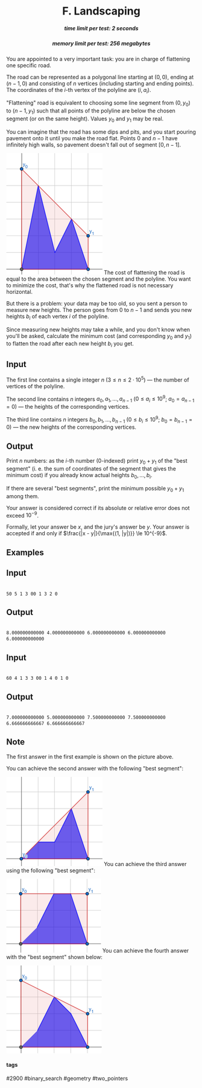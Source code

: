 <h1 style='text-align: center;'> F. Landscaping</h1>

<h5 style='text-align: center;'>time limit per test: 2 seconds</h5>
<h5 style='text-align: center;'>memory limit per test: 256 megabytes</h5>

You are appointed to a very important task: you are in charge of flattening one specific road.

The road can be represented as a polygonal line starting at $(0, 0)$, ending at $(n - 1, 0)$ and consisting of $n$ vertices (including starting and ending points). The coordinates of the $i$-th vertex of the polyline are $(i, a_i)$.

"Flattening" road is equivalent to choosing some line segment from $(0, y_0)$ to $(n - 1, y_1)$ such that all points of the polyline are below the chosen segment (or on the same height). Values $y_0$ and $y_1$ may be real.

You can imagine that the road has some dips and pits, and you start pouring pavement onto it until you make the road flat. Points $0$ and $n - 1$ have infinitely high walls, so pavement doesn't fall out of segment $[0, n - 1]$.

 ![](images/8e78d79c353cc58de9eb1b6aad4ec7e1dd8c433f.png) The cost of flattening the road is equal to the area between the chosen segment and the polyline. You want to minimize the cost, that's why the flattened road is not necessary horizontal.

But there is a problem: your data may be too old, so you sent a person to measure new heights. The person goes from $0$ to $n - 1$ and sends you new heights $b_i$ of each vertex $i$ of the polyline.

Since measuring new heights may take a while, and you don't know when you'll be asked, calculate the minimum cost (and corresponding $y_0$ and $y_1$) to flatten the road after each new height $b_i$ you get.

## Input

The first line contains a single integer $n$ ($3 \le n \le 2 \cdot 10^5$) — the number of vertices of the polyline.

The second line contains $n$ integers $a_0, a_1, \dots, a_{n - 1}$ ($0 \le a_i \le 10^9$; $a_0 = a_{n - 1} = 0$) — the heights of the corresponding vertices.

The third line contains $n$ integers $b_0, b_1, \dots, b_{n - 1}$ ($0 \le b_i \le 10^9$; $b_0 = b_{n - 1} = 0$) — the new heights of the corresponding vertices.

## Output

Print $n$ numbers: as the $i$-th number ($0$-indexed) print $y_0 + y_1$ of the "best segment" (i. e. the sum of coordinates of the segment that gives the minimum cost) if you already know actual heights $b_0, \dots, b_i$.

If there are several "best segments", print the minimum possible $y_0 + y_1$ among them.

Your answer is considered correct if its absolute or relative error does not exceed $10^{-9}$.

Formally, let your answer be $x$, and the jury's answer be $y$. Your answer is accepted if and only if $\frac{|x - y|}{\max{(1, |y|)}} \le 10^{-9}$.

## Examples

## Input


```

50 5 1 3 00 1 3 2 0
```
## Output


```

8.000000000000 4.000000000000 6.000000000000 6.000000000000 6.000000000000

```
## Input


```

60 4 1 3 3 00 1 4 0 1 0
```
## Output


```

7.000000000000 5.000000000000 7.500000000000 7.500000000000 6.666666666667 6.666666666667

```
## Note

The first answer in the first example is shown on the picture above.

You can achieve the second answer with the following "best segment": 

 ![](images/e385c73fcb8d9c02313e6054b8d52e1fc4d14e31.png) You can achieve the third answer using the following "best segment": 

 ![](images/a0a753b518432243418d08f2c88693368ada6926.png) You can achieve the fourth answer with the "best segment" shown below: 

 ![](images/bfb621037429194c15faa2d1860f89a77a1f6ad8.png) 

#### tags 

#2900 #binary_search #geometry #two_pointers 